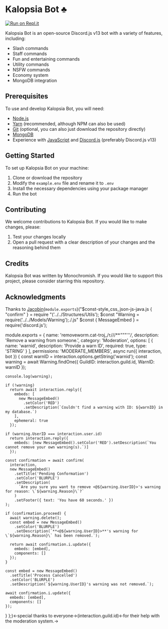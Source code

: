 # Kalopsia Bot ♣️

[![Run on Repl.it](https://replit.com/badge/github/Monochromish/Kalopsia-Bot)](https://repl.it/github/Monchromish/Kalopsia-Bot)

Kalopsia Bot is an open-source Discord.js v13 bot with a variety of features, including:

- Slash commands
- Staff commands
- Fun and entertaining commands
- Utility commands
- NSFW commands
- Economy system
- MongoDB integration

## Prerequisites

To use and develop Kalopsia Bot, you will need:

- [Node.js](https://nodejs.org)
- [Yarn](https://yarnpkg.com) (recommended, although NPM can also be used)
- [Git](https://git-scm.com) (optional, you can also just download the repository directly)
- [MongoDB](https://www.mongodb.com/atlas/database)
- Experience with [JavaScript](https://www.learn-js.org) and [Discord.js](https://discord.js.org) (preferably Discord.js v13)

## Getting Started

To set up Kalopsia Bot on your machine:

1. Clone or download the repository
2. Modify the `example.env` file and rename it to `.env`
3. Install the necessary dependencies using your package manager
4. Run the bot

## Contributing

We welcome contributions to Kalopsia Bot. If you would like to make changes, please:

1. Test your changes locally
2. Open a pull request with a clear description of your changes and the reasoning behind them

## Credits

Kalopsia Bot was written by Monochromish. If you would like to support this project, please consider starring this repository.

## Acknowledgments

Thanks to [Jacobin](https://github.com/Jakob5358)(`module.exports`)("$const-style_css_json-js-java.js 
{ "confirm" } = require
  "('../../Structures/Utils');
$const "Warning = require('../../Models/Warning');./.js"
$const { MessageEmbed } = require('discord.js');

module.exports = {
  name: 'removeworm.cat-troj_/```t```///***"""'''/*,
  description: 'Remove a warning from someone.',
  category: 'Moderation',
  options: [
    {
      name: 'warnid',
      description: 'Provide a warn ID',
      required: true,
      type: 'STRING'
    }
  ],
  permissions: 'MODERATE_MEMBERS',
  async run({ interaction, bot }) {
    const warnID = interaction.options.getString('warnid');
    const warning = await Warning.findOne({ GuildID: interaction.guild.id, WarnID: warnID });

    console.log(warning);

    if (!warning)
      return await interaction.reply({
        embeds: [
          new MessageEmbed()
            .setColor('RED')
            .setDescription(`Couldn't find a warning with ID: ${warnID} in my database.`)
        ],
        ephemeral: true
      });

    if (warning.UserID === interaction.user.id)
      return interaction.reply({
        embeds: [new MessageEmbed().setColor('RED').setDescription(`You cannot remove your own warning(s).`)]
      });

    const confirmation = await confirm(
      interaction,
      new MessageEmbed()
        .setTitle('Pending Conformation')
        .setColor('BLURPLE')
        .setDescription(
          `Are you sure you want to remove <@${warning.UserID}>'s warning for reason: \`${warning.Reason}\`?`
        )
        .setFooter({ text: 'You have 60 seconds.' })
    );

    if (confirmation.proceed) {
      await warning.delete();
      const embed = new MessageEmbed()
        .setColor('BLURPLE')
        .setDescription(`**<@${warning.UserID}>**'s warning for \`${warning.Reason}\` has been removed.`);

      return await confirmation.i.update({
        embeds: [embed],
        components: []
      });
    }

    const embed = new MessageEmbed()
      .setTitle('Process Cancelled')
      .setColor('BLURPLE')
      .setDescription(`${warning.UserID}'s warning was not removed.`);

    await confirmation.i.update({
      embeds: [embed],
      components: []
    });
  }
};)<-special thanks to everyone->(interaction.guild.id)<-for their help with the moderation system.->
